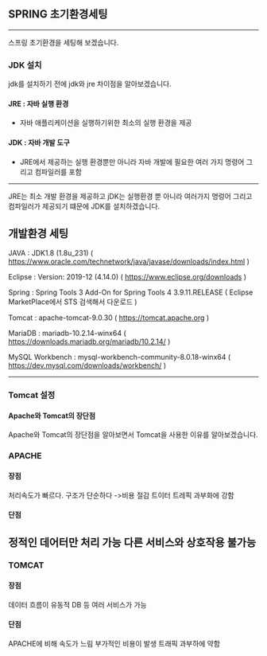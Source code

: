 ## SPRING 초기환경세팅

------

스프링 초기환경을 세팅해 보겠습니다.

### JDK 설치

jdk를 설치하기 전에 jdk와 jre 차이점을 알아보겠습니다.

#### JRE : 자바 실행 환경
 - 자바 애플리케이션을 실행하기위한 최소의 실행 환경을 제공
#### JDK : 자바 개발 도구
 - JRE에서 제공하는 실행 환경뿐만 아니라 자바 개발에 필요한 여러 가지 명령어 그리고 컴파일러를 포함

--------------------



JRE는 최소 개발 환경을 제공하고 jDK는 실행환경 뿐 아니라 여러가지 명렁어 그리고 컴파일러가 제공되기 떄문에 JDK를 설치하겠습니다.

## 개발환경 세팅

JAVA : JDK1.8 (1.8u_231)
  ( https://www.oracle.com/technetwork/java/javase/downloads/index.html )
  
Eclipse : Version: 2019-12 (4.14.0)
  ( https://www.eclipse.org/downloads )
  
Spring : Spring Tools 3 Add-On for Spring Tools 4 3.9.11.RELEASE
  ( Eclipse MarketPlace에서 STS 검색해서 다운로드 )
  
Tomcat : apache-tomcat-9.0.30
  ( https://tomcat.apache.org )
  
MariaDB : mariadb-10.2.14-winx64 
  ( https://downloads.mariadb.org/mariadb/10.2.14/ )
  
MySQL Workbench : mysql-workbench-community-8.0.18-winx64
  ( https://dev.mysql.com/downloads/workbench/ )

---------------------

### Tomcat 설정

#### Apache와 Tomcat의 장단점

Apache와 Tomcat의 장단점을 알아보면서 Tomcat을 사용한 이유를 알아보겠습니다.



### APACHE 

#### 장점 
처리속도가 빠르다.
구조가 단순하다 ->비용 절감
트이터 트레픽 과부화에 강함

#### 단점
정적인 데어터만 처리 가능
다른 서비스와 상호작용 불가능
---------------------------

### TOMCAT

#### 장점
데이터 흐름이 유동적
DB 등 여러 서비스가 가능

#### 단점

APACHE에 비해 속도가 느림
부가적인 비용이 발생
트래픽 과부하에 약함














